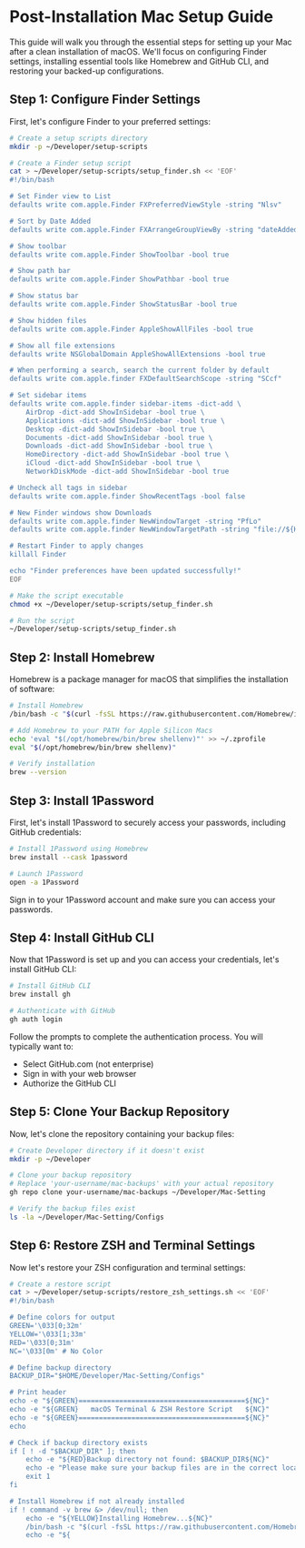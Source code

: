 # Post-Installation Mac Setup Guide

This guide will walk you through the essential steps for setting up your Mac after a clean installation of macOS. We'll focus on configuring Finder settings, installing essential tools like Homebrew and GitHub CLI, and restoring your backed-up configurations.

## Step 1: Configure Finder Settings

First, let's configure Finder to your preferred settings:

```bash
# Create a setup scripts directory
mkdir -p ~/Developer/setup-scripts

# Create a Finder setup script
cat > ~/Developer/setup-scripts/setup_finder.sh << 'EOF'
#!/bin/bash

# Set Finder view to List
defaults write com.apple.Finder FXPreferredViewStyle -string "Nlsv"

# Sort by Date Added
defaults write com.apple.Finder FXArrangeGroupViewBy -string "dateAdded"

# Show toolbar
defaults write com.apple.Finder ShowToolbar -bool true

# Show path bar
defaults write com.apple.Finder ShowPathbar -bool true

# Show status bar
defaults write com.apple.Finder ShowStatusBar -bool true

# Show hidden files
defaults write com.apple.Finder AppleShowAllFiles -bool true

# Show all file extensions
defaults write NSGlobalDomain AppleShowAllExtensions -bool true

# When performing a search, search the current folder by default
defaults write com.apple.finder FXDefaultSearchScope -string "SCcf"

# Set sidebar items
defaults write com.apple.finder sidebar-items -dict-add \
    AirDrop -dict-add ShowInSidebar -bool true \
    Applications -dict-add ShowInSidebar -bool true \
    Desktop -dict-add ShowInSidebar -bool true \
    Documents -dict-add ShowInSidebar -bool true \
    Downloads -dict-add ShowInSidebar -bool true \
    HomeDirectory -dict-add ShowInSidebar -bool true \
    iCloud -dict-add ShowInSidebar -bool true \
    NetworkDiskMode -dict-add ShowInSidebar -bool true

# Uncheck all tags in sidebar
defaults write com.apple.finder ShowRecentTags -bool false

# New Finder windows show Downloads
defaults write com.apple.finder NewWindowTarget -string "PfLo"
defaults write com.apple.finder NewWindowTargetPath -string "file://${HOME}/Downloads/"

# Restart Finder to apply changes
killall Finder

echo "Finder preferences have been updated successfully!"
EOF

# Make the script executable
chmod +x ~/Developer/setup-scripts/setup_finder.sh

# Run the script
~/Developer/setup-scripts/setup_finder.sh
```

## Step 2: Install Homebrew

Homebrew is a package manager for macOS that simplifies the installation of software:

```bash
# Install Homebrew
/bin/bash -c "$(curl -fsSL https://raw.githubusercontent.com/Homebrew/install/HEAD/install.sh)"

# Add Homebrew to your PATH for Apple Silicon Macs
echo 'eval "$(/opt/homebrew/bin/brew shellenv)"' >> ~/.zprofile
eval "$(/opt/homebrew/bin/brew shellenv)"

# Verify installation
brew --version
```

## Step 3: Install 1Password

First, let's install 1Password to securely access your passwords, including GitHub credentials:

```bash
# Install 1Password using Homebrew
brew install --cask 1password

# Launch 1Password
open -a 1Password
```

Sign in to your 1Password account and make sure you can access your passwords.

## Step 4: Install GitHub CLI

Now that 1Password is set up and you can access your credentials, let's install GitHub CLI:

```bash
# Install GitHub CLI
brew install gh

# Authenticate with GitHub
gh auth login
```

Follow the prompts to complete the authentication process. You will typically want to:
- Select GitHub.com (not enterprise)
- Sign in with your web browser
- Authorize the GitHub CLI

## Step 5: Clone Your Backup Repository

Now, let's clone the repository containing your backup files:

```bash
# Create Developer directory if it doesn't exist
mkdir -p ~/Developer

# Clone your backup repository
# Replace 'your-username/mac-backups' with your actual repository
gh repo clone your-username/mac-backups ~/Developer/Mac-Setting

# Verify the backup files exist
ls -la ~/Developer/Mac-Setting/Configs
```

## Step 6: Restore ZSH and Terminal Settings

Now let's restore your ZSH configuration and terminal settings:

```bash
# Create a restore script
cat > ~/Developer/setup-scripts/restore_zsh_settings.sh << 'EOF'
#!/bin/bash

# Define colors for output
GREEN='\033[0;32m'
YELLOW='\033[1;33m'
RED='\033[0;31m'
NC='\033[0m' # No Color

# Define backup directory
BACKUP_DIR="$HOME/Developer/Mac-Setting/Configs"

# Print header
echo -e "${GREEN}=========================================${NC}"
echo -e "${GREEN}   macOS Terminal & ZSH Restore Script   ${NC}"
echo -e "${GREEN}=========================================${NC}"
echo

# Check if backup directory exists
if [ ! -d "$BACKUP_DIR" ]; then
    echo -e "${RED}Backup directory not found: $BACKUP_DIR${NC}"
    echo -e "Please make sure your backup files are in the correct location."
    exit 1
fi

# Install Homebrew if not already installed
if ! command -v brew &> /dev/null; then
    echo -e "${YELLOW}Installing Homebrew...${NC}"
    /bin/bash -c "$(curl -fsSL https://raw.githubusercontent.com/Homebrew/install/HEAD/install.sh)"
    echo -e "${